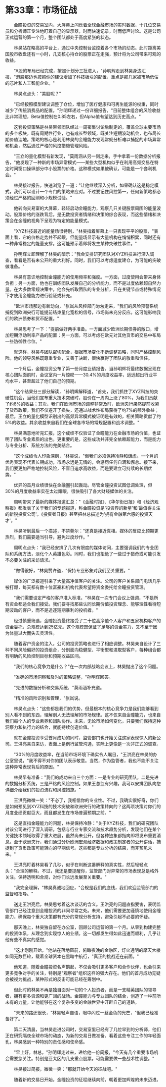 # 第33章：市场征战

　　金瞳投资的交易室内，大屏幕上闪烁着全球金融市场的实时数据，十几位交易员和分析师正专注地盯着自己的显示器，时而快速记录，时而低声讨论。这是公司正式运营的第一个月，整个团队都处于高度紧张的状态。

　　林昊站在略高的平台上，通过中央控制台监控着各个市场的动态。此时距离美国股市收盘还有一小时，几支核心持仓的股票正在走强，预计将为公司带来可观的收益。

　　"A股的布局已经完成，按照计划分三批进入，"孙明辉走到林昊身边汇报，"港股那边也按照你的建议增加了科技板块的配置，重点是那几家被市场低估的芯片和人工智能企业。"

　　林昊点点头："美股呢？"

　　"已经按照模型建议调整了仓位，增加了医疗健康和可再生能源的权重，同时减少了传统消费品的配置，"孙明辉递过一份详细报告，"目前整体组合的风险收益比非常理想，Beta值控制在0.85左右，但Alpha值有望达到历史高点。"

　　这套投资策略是林昊带领团队经过一周密集讨论后制定的，覆盖全球主要市场的多个板块，既有周期性行业，也有成长型领域，既关注短期波动机会，也布局长期价值洼地。策略的核心是利用林昊的金瞳能力发现常规分析难以捕捉的市场异常和机会，然后通过严格的风控措施管理风险。

　　"王立的量化模型有新发现，"莫雨涵从另一侧走来，手中拿着一份数据分析报告，"他发现了一种新的市场异常模式——某些大型机构似乎在利用高频交易在特定时间窗口操纵部分中小股票的价格。这种模式如果被确认，可能是一个套利机会。"

　　林昊接过报告，快速浏览了一遍："让他继续深入分析，如果确认这是稳定模式，我们可以设计一个专门的策略来应对。不过要记住风控第一，任何新策略都必须经过严格的回测和小规模试验。"

　　他转向交易室的大屏幕，轻轻启动金瞳能力，观察几只关键股票周围的能量波动。股票价格的涨跌背后，是无数投资者情绪和决策的综合表现，而这些情绪和决策会在金瞳的视角下呈现为特定的能量模式。

　　"XYZ科技最近的能量场很特别，"林昊指着屏幕上一只表现平平的股票，"表面上看，它的价格走势并不起眼，但能量场显示有大量机构在悄悄积累，同时还有一种非常稳定的能量支撑。这可能预示着即将发生某种突破性事件。"

　　孙明辉立即理解了林昊的暗示："我会安排研究团队对XYZ科技进行深入调查，看看是否有未公开的重大利好。同时，我们可以考虑适度建仓，为可能的突破做准备。"

　　林昊有意识地控制金瞳能力的使用频率和强度。一方面，过度使用会带来身体负担；另一方面，他也在训练团队发展自己的分析能力，而不是过度依赖超自然力量。在大多数常规决策中，他会先听取团队的专业分析，只在关键节点或特殊情况下才使用金瞳能力进行验证或补充。

　　"欧洲市场那边有新动向，"张岚从风控部门匆匆走来，"我们的风险预警系统捕捉到欧洲央行可能提前结束量化宽松的信号，市场尚未充分反应。这可能影响我们的欧洲债券和货币配置。"

　　林昊思考了一下："提前做好两手准备。一方面减少欧洲长期债券的敞口，增加短期浮动利率产品的配置；另一方面，可以考虑在欧元对其他货币的交易中布局一些防御性仓位。"

　　就这样，林昊与团队密切配合，根据市场变化不断调整策略，同时严格控制风险。他的领导风格既尊重专业，又善于决断，很快赢得了团队的敬重和信任。

　　一个月后，金瞳投资公布了第一份月度业绩报告。当孙明辉将最终数据呈现在核心团队面前时，会议室内一片惊叹——30.4%的月度收益率，远远超出行业平均水平，甚至超过了他们自己的预期。

　　"这个结果分三部分解读，"孙明辉解释道，"首先，我们抓住了XYZ科技的突破性机会，当他们宣布重大技术突破时，股价在一周内上涨了80%，为我们贡献了约8%的收益；其次，我们在欧洲市场的调整非常及时，欧洲央行果然提前收紧了货币政策，我们不仅避开了损失，还通过战术性布局获得了约7%的额外收益；最后，王立的量化模型识别出的高频异常模式被证明是有效的，相关策略贡献了约5%的收益。其余收益来自我们在全球各市场的常规配置和战术调整。"

　　林昊满意地听完汇报，这个成绩不仅验证了金瞳能力在金融市场的价值，也证明了团队专业素质的出色。更重要的是，这些成功并非完全依赖超能力，而是能力与专业分析、系统方法的完美结合。

　　"这个成绩令人印象深刻，"林昊说，"但我们必须保持冷静和谦虚。一个月的优秀表现不代表长期成功，市场永远是无情的，会惩罚任何自满和懈怠。接下来，我们要更加严格地控制风险，不盲目追求高收益，而是要建立可持续的长期优势。"

　　优异的首月业绩很快在金融圈引起轰动。尽管金瞳投资试图低调处理，但30%的月度收益率实在太过耀眼，很快吸引了各大财经媒体的关注。

　　周明带来了最新的媒体报道汇总："《金融时报》、《华尔街日报》和《经济观察报》都发表了关于我们的专题报道，称金瞳投资是'投资界的新星'和'最值得关注的新锐投资公司'。《投资者日报》甚至把林总描述为'拥有金融第六感的投资天才'。"

　　林昊听到最后一个描述，不禁莞尔："还真是接近真相。媒体的反应比预期更热烈，我们需要适当引导，避免过度炒作。"

　　周明点点头："我已经安排了几次有限度的媒体访问，主要强调我们的专业团队和系统方法，淡化个人英雄色彩。同时，我们也拒绝了一些过于猎奇或可能引发不必要关注的采访请求。"

　　"做得很好，"林昊赞许道，"保持专业形象对我们至关重要。"

　　媒体的广泛报道引来了大量高净值客户的关注。公司的客户关系部门电话几乎被打爆，每天都有数十位富豪和机构代表希望将资金委托给金瞳投资管理。

　　"我们需要设定严格的客户准入标准，"林昊在一次专门会议上强调，"不是所有资金都适合我们接受。我们要寻找那些认同长期价值投资理念、能够理性看待短期波动的客户，而不是追逐短期暴利的投机者。"

　　经过慎重筛选，金瞳投资最终接受了二十位高净值个人客户和五家机构客户的资金委托，总规模达到25亿元。这个规模既保证了足够的资金实力，又不至于因为体量过大而失去灵活性。

　　随着客户资金的注入，公司的投资策略也进行了相应调整。林昊亲自设计了三种不同风险偏好的投资组合，分别面向稳健型、平衡型和进取型客户，每种组合都有明确的风险控制目标和预期收益区间。

　　"我们的核心竞争力是什么？"在一次内部战略会议上，林昊抛出了这个问题。

　　"准确的市场洞察和及时的策略调整，"孙明辉回答。

　　"先进的数据分析和交易系统，"莫雨涵补充道。

　　"精准的风险识别和管理，"张岚说。

　　林昊点点头："这些都是我们的优势，但最根本的核心竞争力是我们能够看到别人看不到的东西，理解别人无法理解的市场规律。这不仅来自金瞳能力，也来自我们每个人的专业素养和团队协作。未来，无论市场如何变化，只要我们保持这种洞察力和执行力的结合，就能持续创造价值。"

　　就在金瞳投资享受首月成功的同时，监管部门也开始关注这家表现惊人的新公司。王洪亮亲自来访，表面上是例行监管沟通，实际上更像是一次非正式的调查。

　　"30%的月度收益率，在当前市场环境下确实令人瞩目，"王洪亮在林昊的办公室里说，"我不得不对你的团队表示敬意。当然，作为监管者，我也不能不关注这种异常表现背后的原因。"

　　林昊早有准备："我们的成功来自三个方面：一是专业的研究团队，二是先进的数据分析系统，三是严格的风险控制。如果王总监有兴趣，我可以安排团队向您详细介绍我们的投资流程和风控措施。"

　　王洪亮微微一笑："不必了，我相信你的专业性。不过，我确实很好奇，你们是如何预见到XYZ科技的技术突破和欧洲央行的政策转向的？这两项决策对你们的月度业绩贡献巨大，而且都发生在市场普遍预期之前。"

　　这是直指金瞳能力的问题，林昊保持冷静："关于XYZ科技，我们的研究团队对该公司进行了深入调研，包括与行业专家交流和技术趋势分析，发现他们在某个关键技术领域取得了重大进展，虽然尚未公开，但各种迹象都指向即将发布重要消息。至于欧洲央行，我们通过分析欧洲宏观经济数据和政策制定者的公开讲话，捕捉到了货币政策可能转向的早期信号。这些都是专业分析的结果，而非预见未来。"

　　王洪亮盯着林昊看了几秒，似乎在判断这番解释的真实性，然后轻轻点头："合理的解释。不过，我还是要提醒你，监管部门对异常的市场表现总是格外关注。保持透明和合规，对你们长远发展至关重要。"

　　"我完全理解，"林昊真诚地回应，"合规是我们的底线，我们欢迎监管部门的监督和指导。"

　　送走王洪亮后，林昊思考着这次谈话的含义。王洪亮的问题直指要害，表明监管部门已经注意到金瞳投资的非同寻常之处。未来，他们需要更加谨慎地使用金瞳能力，确保每个重大决策都有充分的常规分析支持，避免引起不必要的怀疑。

　　那天晚上，林昊独自留在办公室，回顾公司运营的第一个月。从零到构建完整的投资体系，从理念到实现惊人的业绩，这一切都发生得如此迅速而顺利，几乎让他有些不真实的感觉。

　　"这才刚刚开始，"他站在落地窗前，俯瞰夜晚的金融区，灯火通明的摩天大楼如同无数巨轮，载着全球资本在黑暗中航行，"真正的挑战还在前面。"

　　他知道，随着金瞳投资名声鹊起，不仅会吸引更多客户和合作伙伴，也会引来更多竞争对手的关注，特别是"观察者"组织这样的强大存在。他们的首月成功无疑会被视为挑战，某种形式的反击可能已经在筹划中。

　　但此时的林昊不再是独自面对一切的个人投资者，而是一支精英团队的领导者，拥有更多资源和更广阔的战场。金瞳能力与专业团队的结合，创造了一种前所未有的力量，让他能够在这个复杂多变的金融世界中开辟自己的道路。

　　"未来的路还很长，"林昊轻声自语，眼中闪过一丝金色的光芒，"但我已经准备好了。"

　　第二天清晨，当林昊走进公司时，交易室里已经有了几位早到的分析师，他们正在研究隔夜全球市场的动态，为新的交易日做准备。看着这些专注工作的年轻面孔，林昊感到一种特别的责任感和使命感。

　　"早上好，林总，"孙明辉走过来，递给他一份简报，"今天有几个重要市场机会需要您关注。特别是亚太区的几支重点股票，可能需要做一些战术性调整。"

　　林昊接过简报，微微一笑："那就开始今天的征战吧。"

　　随着新的交易日开始，金瞳投资的征程继续向前，朝着更加辉煌的未来迈进。 